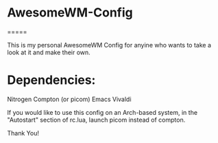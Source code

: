 # AwesomeWM-Config
=====

This is my personal AwesomeWM Config for anyine who wants to take a look at it and make their own.

# Dependencies:
Nitrogen
Compton (or picom)
Emacs
Vivaldi

If you would like to use this config on an Arch-based system, in the "Autostart" section of rc.lua, launch picom instead of compton.

Thank You!
